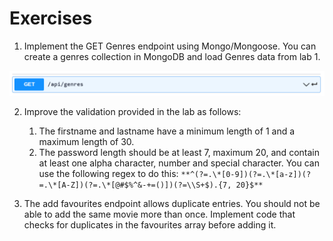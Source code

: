 # Exercises



1. Implement the GET Genres endpoint using Mongo/Mongoose. You can create a genres collection in MongoDB and load  Genres data from lab 1.

![image-20220331140938401](./img/image-20220331140938401.png)

2. Improve the validation provided in the lab as follows:
   1. The firstname and lastname have a minimum length of 1 and a maximum length of 30.
   2. The password length should be at least 7, maximum 20,  and contain at least one alpha character, number and special character. You can use the following regex to do this: 
      `**^(?=.\*[0-9])(?=.\*[a-z])(?=.\*[A-Z])(?=.\*[@#$%^&-+=()])(?=\\S+$).{7, 20}$**`

3. The add favourites endpoint allows duplicate entries. You should not be able to add the same movie more than once. Implement code that checks for duplicates in the favourites array before adding it.
